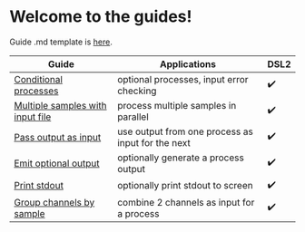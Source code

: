 # Welcome to the guides!

Guide .md template is [here](https://github.com/Sydney-Informatics-Hub/Nextflow_DSL2_template/blob/main/guides/guidetemplate.md).

|Guide                                                                                                                              |Applications                            |DSL2|
|-----------------------------------------------------------------------------------------------------------------------------------|----------------------------------------|-----|
|[Conditional processes](https://github.com/Sydney-Informatics-Hub/Nextflow_DSL2_template/blob/main/guides/conditional_processes.md)|optional processes, input error checking|    :heavy_check_mark: |
|[Multiple samples with input file](https://github.com/Sydney-Informatics-Hub/Nextflow_DSL2_template/blob/main/guides/process_inputcsv.md)|process multiple samples in parallel|:heavy_check_mark: |
|[Pass output as input](https://github.com/Sydney-Informatics-Hub/Nextflow_DSL2_template/blob/main/guides/passProcesses.md)|use output from one process as input for the next|:heavy_check_mark: |
|[Emit optional output](https://github.com/Sydney-Informatics-Hub/Nextflow_DSL2_template/blob/main/guides/emit_optional.md)|optionally generate a process output |:heavy_check_mark: |
|[Print stdout](https://github.com/Sydney-Informatics-Hub/Nextflow_DSL2_template/blob/main/guides/turnOffstdout.md)|optionally print stdout to screen |:heavy_check_mark: |
|[Group channels by sample](https://github.com/AustralianBioCommons/Nextflow_DSL2_template/blob/main/guides/group_channels.md)|combine 2 channels as input for a process |:heavy_check_mark: |

